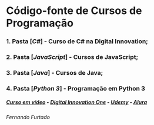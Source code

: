 # Código-fonte de Cursos de Programação
### 1. Pasta [*C#*] - Curso de C# na Digital Innovation;
### 2. Pasta [*JavaScript*] - Cursos de JavaScript;
### 3. Pasta [*Java*] - Cursos de Java;
### 4. Pasta [*Python 3*] - Programação em Python 3

##### [Curso em vídeo](https://www.cursoemvideo.com) - [Digital Innovation One](https://www.dio.me//) - [Udemy](https://www.udemy.com/) - [Alura](https://www.alura.com.br)
###### Fernando Furtado
